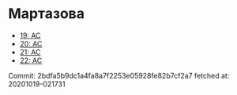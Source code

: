 # Мартазова
- [19: AC](19.md)
- [20: AC](20.md)
- [21: AC](21.md)
- [22: AC](22.md)

Commit: 2bdfa5b9dc1a4fa8a7f2253e05928fe82b7cf2a7
 fetched at: 20201019-021731
